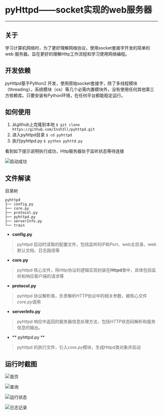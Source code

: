 # pyHttpd——socket实现的web服务器


----------
## 关于
学习计算机网络时，为了更好理解网络协议，使用socket套接字开发的简单的 web 服务器。旨在更好的理解Http工作流程和学习使用网络编程。

## 开发依赖
*pyHttpd*基于Python2 开发，使用原始socket套接字，除了多线程模块（threading），系统模块（os）等几个必需内置模块外，没有使用任何其他第三方依赖库。只要安装有Python环境，在任何平台都能稳定运行。

## 如何使用
1. 从github上克隆到本地
  `$ git clone https://github.com/Insh3ll/pyhttpd.git`
2. 进入pyhttpd目录
  `$ cd pyhttpd`
3. 执行pyhttpd.py
  `$ python pyhttd.py`  

看到如下提示说明执行成功，Http服务器处于监听状态等待连接  

![启动成功][1]

## 文件解读
目录树
```shell
pyhttpd
├── config.py
├── core.py
├── protocol.py
├── pyhttpd.py
├── serverInfo.py
└── train
```
- **config.py**
> pyhttpd 启动时读取的配置文件，包括监听的IP和Port、web主目录、web默认文档、日志路径等

- **core.py**
> pyhttpd 核心文件，将*Http*协议的逻辑实现封装在**Httpd**类中，具体包括监听和响应客户端的请求等

- **protocol.py**
> pyhttpd 协议解析类，负责解析*HTTP*协议中的相关参数，被核心文件*core.py*调用

- **serverInfo.py**
> pyhttpd 响应中返回的服务器信息处理方法，包括*HTTP*状态码解析和服务信息的输出。

- ** pyhttpd.py **
> pyhttpd 的执行文件，引入*core.py*模块，生成Httpd类对象并启动


## 运行时截图
![首页][2]

![查询][3]

![运行状态][4]

![日志记录][5]


  [1]: http://ww3.sinaimg.cn/large/eda5686egw1fbiauxkg3wj20bq01l74m.jpg
  [2]: http://ww4.sinaimg.cn/large/eda5686egw1fbibonfaayj211p0idq4p.jpg
  [3]: http://ww2.sinaimg.cn/large/eda5686egw1fbibp6yuvtj211q0htdh0.jpg
  [4]: http://ww1.sinaimg.cn/large/eda5686egw1fbibuha2jej211r0gjqdh.jpg
  [5]: http://ww2.sinaimg.cn/large/eda5686egw1fbibwu074jj210u0g2wn4.jpg